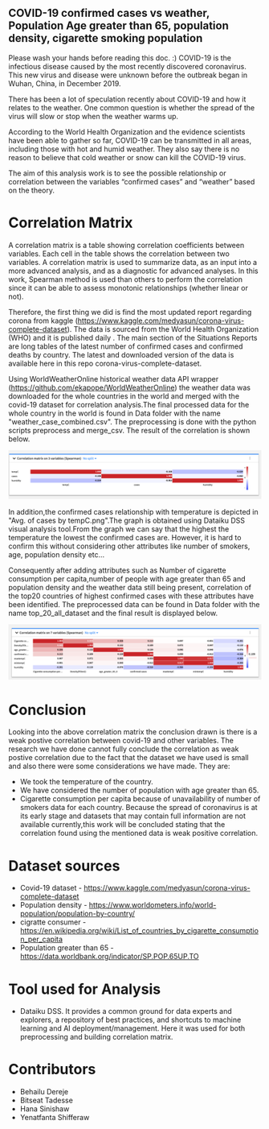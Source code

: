 ## COVID-19 confirmed cases vs weather, Population Age greater than 65, population density, cigarette smoking population
Please wash your hands before reading this doc. :)
COVID-19 is the infectious disease caused by the most recently discovered coronavirus. This new virus and disease were unknown before the outbreak began in Wuhan, China, in December 2019.

There has been a lot of speculation recently about COVID-19 and how it relates to the weather. One common question is whether the spread of the virus will slow or stop when the weather warms up.

According to the World Health Organization and the evidence scientists have been able to gather so far, COVID-19 can be transmitted in all areas, including those with hot and humid weather. They also say there is no reason to believe that cold weather or snow can kill the COVID-19 virus. 

The aim of this analysis work is to see the possible relationship or correlation between the variables “confirmed cases” and “weather” based on the theory.

# Correlation Matrix 
A correlation matrix is a table showing correlation coefficients between variables. Each cell in the table shows the correlation between two variables. A correlation matrix is used to summarize data, as an input into a more advanced analysis, and as a diagnostic for advanced analyses.
In this work, Spearman method is used than others to perform the correlation since it can be able to assess monotonic relationships (whether linear or not).

Therefore, the first thing we did is find the most updated report regarding corona from kaggle (https://www.kaggle.com/medyasun/corona-virus-complete-dataset). The data is sourced from the World Health Organization (WHO) and it is published daily . The main section of the Situations Reports are long tables of the latest number of confirmed cases and confirmed deaths by country. The latest and downloaded version of the data is available here in this repo corona-virus-complete-dataset.

Using WorldWeatherOnline historical weather data API wrapper (https://github.com/ekapope/WorldWeatherOnline) the weather data was downloaded for the whole countries in the world and merged with the covid-19 dataset for correlation analysis.The final processed data for the whole country in the world is found in Data folder with the name "weather_case_combined.csv". The preprocessing is done with the python scripts preprocess and merge_csv. The result of the correlation is shown below.

![Correlation Matrix](covid_for_all_countries.png)

In addition,the confirmed cases relationship with temperature is depicted in "Avg. of cases by tempC.png".The graph is obtained using Dataiku DSS visual analysis tool.From the graph we can say that the highest the temperature the lowest the confirmed cases are. However, it is hard to confirm this without considering other attributes like number of smokers, age, population density etc...

Consequently after adding attributes such as Number of cigarette consumption per capita,number of people with age greater than 65 and population density and the weather data still being present, correlation of the top20 countries of highest confirmed cases with these attributes have been identified. The preprocessed data can be found in Data folder with the name top_20_all_dataset and the final result is displayed below.

![Correlation Matrix](spreaman_correlation_matrix.png)



# Conclusion

Looking into the above correlation matrix the conclusion drawn is there is a weak postive correlation between covid-19 and other variables. The research we have done cannot fully conclude the correlation as weak postive correlation due to the fact that the dataset we have used is small and also there were some considerations we have made. They are:
- We took the temperature of the country.
- We have considered the number of population with age greater than 65.
- Cigarette consumption per capita because of unavailability of number of smokers data for each country.
Because the spread of coronavirus is at its early stage and datasets that may contain full information are not available currently,this work will be concluded stating that the correlation found using the mentioned data is weak positive correlation. 

# Dataset sources

- Covid-19 dataset -  https://www.kaggle.com/medyasun/corona-virus-complete-dataset
- Population density - https://www.worldometers.info/world-population/population-by-country/
- cigratte consumer - https://en.wikipedia.org/wiki/List_of_countries_by_cigarette_consumption_per_capita
- Population greater than 65 - https://data.worldbank.org/indicator/SP.POP.65UP.TO

# Tool used for Analysis
- Dataiku DSS. It provides a common ground for data experts and explorers, a repository of best practices, and shortcuts to machine learning and AI deployment/management. Here it was used for both preprocessing and building correlation matrix.


# Contributors

- Behailu Dereje
- Bitseat Tadesse
- Hana Sinishaw
- Yenatfanta Shifferaw
